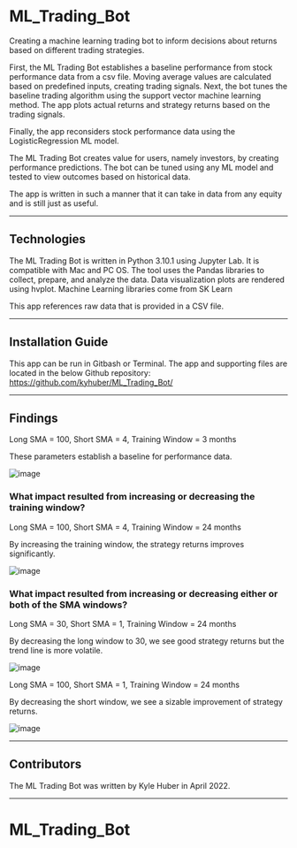 # ML_Trading_Bot

Creating a machine learning trading bot to inform decisions about returns based on different trading strategies.

First, the ML Trading Bot establishes a baseline performance from stock performance data from a csv file. Moving average values are calculated based on predefined inputs, creating trading signals. Next, the bot tunes the baseline trading algorithm using the support vector machine learning method. The app plots actual returns and strategy returns based on the trading signals.

Finally, the app reconsiders stock performance data using the LogisticRegression ML model.

The ML Trading Bot creates value for users, namely investors, by creating performance predictions. The bot can be tuned using any ML model and tested to view outcomes based on historical data.

The app is written in such a manner that it can take in data from any equity and is still just as useful.

---

## Technologies

The ML Trading Bot is written in Python 3.10.1 using Jupyter Lab. It is compatible with Mac and PC OS.
The tool uses the Pandas libraries to collect, prepare, and analyze the data.
Data visualization plots are rendered using hvplot.
Machine Learning libraries come from SK Learn

This app references raw data that is provided in a CSV file.

---

## Installation Guide

This app can be run in Gitbash or Terminal. The app and supporting files are located in the below Github repository:
https://github.com/kyhuber/ML_Trading_Bot/

---

## Findings

Long SMA = 100, Short SMA = 4, Training Window = 3 months

These parameters establish a baseline for performance data.

![image](https://user-images.githubusercontent.com/69730757/162492392-36fd50ae-ec42-4715-99e1-e1641b4ef4ff.png)


### What impact resulted from increasing or decreasing the training window?

Long SMA = 100, Short SMA = 4, Training Window = 24 months

By increasing the training window, the strategy returns improves significantly.

![image](https://user-images.githubusercontent.com/69730757/162492502-5d2d0f59-af50-40a4-ad3a-422815843c6c.png)


### What impact resulted from increasing or decreasing either or both of the SMA windows?

Long SMA = 30, Short SMA = 1, Training Window = 24 months

By decreasing the long window to 30, we see good strategy returns but the trend line is more volatile.

![image](https://user-images.githubusercontent.com/69730757/162493558-93493025-e552-4cd4-a519-c83e3deb5568.png)

Long SMA = 100, Short SMA = 1, Training Window = 24 months

By decreasing the short window, we see a sizable improvement of strategy returns.

![image](https://user-images.githubusercontent.com/69730757/162492824-ff710fb2-7fda-4c02-8598-924328911b58.png)

---

## Contributors

The ML Trading Bot was written by Kyle Huber in April 2022.

---

# ML_Trading_Bot

